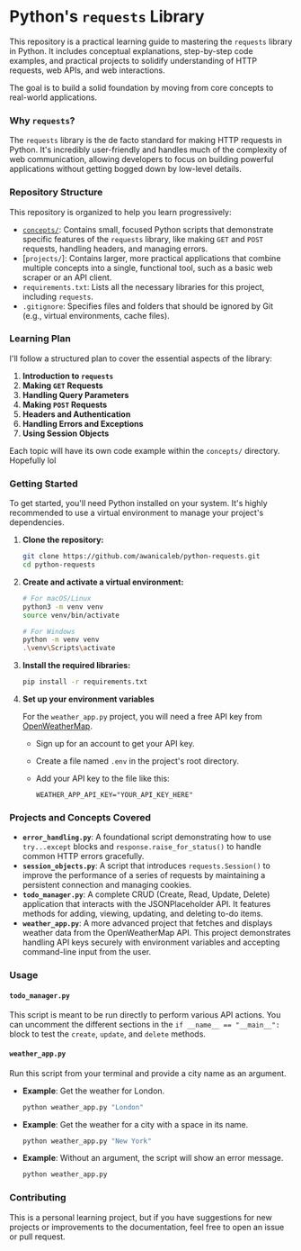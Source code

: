 # Python's `requests` Library

This repository is a practical learning guide to mastering the `requests` library in Python. It includes conceptual explanations, step-by-step code examples, and practical projects to solidify understanding of HTTP requests, web APIs, and web interactions.

The goal is to build a solid foundation by moving from core concepts to real-world applications.

### Why `requests`?

The `requests` library is the de facto standard for making HTTP requests in Python. It's incredibly user-friendly and handles much of the complexity of web communication, allowing developers to focus on building powerful applications without getting bogged down by low-level details.

### Repository Structure

This repository is organized to help you learn progressively:

  - [`concepts/`](./concepts/): Contains small, focused Python scripts that demonstrate specific features of the `requests` library, like making `GET` and `POST` requests, handling headers, and managing errors.
  - [`projects/`]: Contains larger, more practical applications that combine multiple concepts into a single, functional tool, such as a basic web scraper or an API client.
  - `requirements.txt`: Lists all the necessary libraries for this project, including `requests`.
  - `.gitignore`: Specifies files and folders that should be ignored by Git (e.g., virtual environments, cache files).

### Learning Plan

I'll follow a structured plan to cover the essential aspects of the library:

1.  **Introduction to `requests`**
2.  **Making `GET` Requests**
3.  **Handling Query Parameters**
4.  **Making `POST` Requests**
5.  **Headers and Authentication**
6.  **Handling Errors and Exceptions**
7.  **Using Session Objects**

Each topic will have its own code example within the `concepts/` directory. Hopefully lol

### Getting Started

To get started, you'll need Python installed on your system. It's highly recommended to use a virtual environment to manage your project's dependencies.

1.  **Clone the repository:**

    ```bash
    git clone https://github.com/awanicaleb/python-requests.git
    cd python-requests
    ```

2.  **Create and activate a virtual environment:**

    ```bash
    # For macOS/Linux
    python3 -m venv venv
    source venv/bin/activate

    # For Windows
    python -m venv venv
    .\venv\Scripts\activate
    ```

3.  **Install the required libraries:**

    ```bash
    pip install -r requirements.txt
    ```

4.  **Set up your environment variables**
    
    For the `weather_app.py` project, you will need a free API key from [OpenWeatherMap](https://openweathermap.org/).
    * Sign up for an account to get your API key.
    * Create a file named `.env` in the project's root directory.
    * Add your API key to the file like this:

        ```
        WEATHER_APP_API_KEY="YOUR_API_KEY_HERE"
        ```

### Projects and Concepts Covered

* **`error_handling.py`**: A foundational script demonstrating how to use `try...except` blocks and `response.raise_for_status()` to handle common HTTP errors gracefully.
* **`session_objects.py`**: A script that introduces `requests.Session()` to improve the performance of a series of requests by maintaining a persistent connection and managing cookies.
* **`todo_manager.py`**: A complete CRUD (Create, Read, Update, Delete) application that interacts with the JSONPlaceholder API. It features methods for adding, viewing, updating, and deleting to-do items.
* **`weather_app.py`**: A more advanced project that fetches and displays weather data from the OpenWeatherMap API. This project demonstrates handling API keys securely with environment variables and accepting command-line input from the user.

### Usage

#### `todo_manager.py`

This script is meant to be run directly to perform various API actions. You can uncomment the different sections in the `if __name__ == "__main__":` block to test the `create`, `update`, and `delete` methods.

#### `weather_app.py`

Run this script from your terminal and provide a city name as an argument.

* **Example**: Get the weather for London.
    ```sh
    python weather_app.py "London"
    ```
* **Example**: Get the weather for a city with a space in its name.
    ```sh
    python weather_app.py "New York"
    ```
* **Example**: Without an argument, the script will show an error message.
    ```sh
    python weather_app.py
    ```

### Contributing

This is a personal learning project, but if you have suggestions for new projects or improvements to the documentation, feel free to open an issue or pull request.